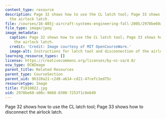 ```yaml
---
content_type: resource
description: Page 32 shows how to use the CL latch tool; Page 33 shows how to disconnect
  the airlock latch.
file: /courses/16-885j-aircraft-systems-engineering-fall-2005/2978be60a08c966883007253f1c8e649_P1010022.jpg
file_type: image/jpeg
image_metadata:
  caption: Page 32 shows how to use the CL latch tool; Page 33 shows how to disconnect
    the airlock latch.
  credit: 'Credit: Image courtesy of MIT OpenCourseWare.'
  image-alt: Instructions for latch tool and disconnection of the airlock hatch.
learning_resource_types: []
license: https://creativecommons.org/licenses/by-nc-sa/4.0/
ocw_type: OCWImage
parent_title: Related Resources
parent_type: CourseSection
parent_uid: 96328a21-c2d8-a614-cd21-47cefc1ed75c
resourcetype: Image
title: P1010022.jpg
uid: 2978be60-a08c-9668-8300-7253f1c8e649
---
```

Page 32 shows how to use the CL latch tool; Page 33 shows how to disconnect the airlock latch.